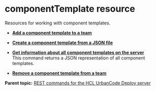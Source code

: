 # componentTemplate resource

Resources for working with component templates.

-   **[Add a component template to a team](../../com.ibm.udeploy.api.doc/topics/rest_cli_componenttemplate_teams_put.md)**  

-   **[Create a component template from a JSON file](../../com.ibm.udeploy.api.doc/topics/rest_cli_componenttemplate_create_put.md)**  

-   **[Get information about all component templates on the server](../../com.ibm.udeploy.api.doc/topics/rest_cli_componenttemplate_get.md)**  
This command returns a JSON representation of all component templates.
-   **[Remove a component template from a team](../../com.ibm.udeploy.api.doc/topics/rest_cli_componenttemplate_teams_delete.md)**  


**Parent topic:** [REST commands for the HCL UrbanCode Deploy server](../../com.ibm.udeploy.reference.doc/topics/rest_api_ref_commands.md)

